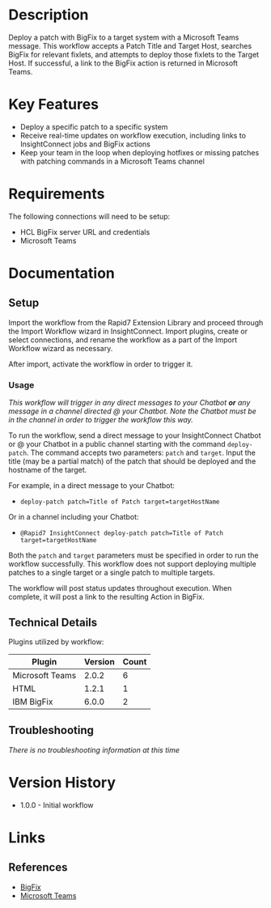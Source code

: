# Description

Deploy a patch with BigFix to a target system with a Microsoft Teams message. This workflow accepts a Patch Title and Target Host, searches BigFix for relevant fixlets, and attempts to deploy those fixlets to the Target Host. If successful, a link to the BigFix action is returned in Microsoft Teams.

# Key Features

* Deploy a specific patch to a specific system
* Receive real-time updates on workflow execution, including links to InsightConnect jobs and BigFix actions
* Keep your team in the loop when deploying hotfixes or missing patches with patching commands in a Microsoft Teams channel

# Requirements

The following connections will need to be setup: 

* HCL BigFix server URL and credentials
* Microsoft Teams

# Documentation

## Setup

Import the workflow from the Rapid7 Extension Library and proceed through the Import Workflow wizard in InsightConnect. Import plugins, create or select connections, and rename the workflow as a part of the Import Workflow wizard as necessary.

After import, activate the workflow in order to trigger it.

### Usage

*This workflow will trigger in any direct messages to your Chatbot **or** any message in a channel directed @ your Chatbot. Note the Chatbot must be in the channel in order to trigger the workflow this way.*

To run the workflow, send a direct message to your InsightConnect Chatbot or @ your Chatbot in a public channel starting with the command `deploy-patch`. The command accepts two parameters: `patch` and `target`. Input the title (may be a partial match) of the patch that should be deployed and the hostname of the target.

For example, in a direct message to your Chatbot:
* `deploy-patch patch=Title of Patch target=targetHostName`

Or in a channel including your Chatbot:
* `@Rapid7 InsightConnect deploy-patch patch=Title of Patch target=targetHostName`

Both the `patch` and `target` parameters must be specified in order to run the workflow successfully. This workflow does not support deploying multiple patches to a single target or a single patch to multiple targets.

The workflow will post status updates throughout execution. When complete, it will post a link to the resulting Action in BigFix.

## Technical Details

Plugins utilized by workflow:

|Plugin|Version|Count|
|----|----|--------|
|Microsoft Teams|2.0.2|6|
|HTML|1.2.1|1|
|IBM BigFix|6.0.0|2|

## Troubleshooting

_There is no troubleshooting information at this time_

# Version History

* 1.0.0 - Initial workflow

# Links

## References

* [BigFix](https://bigfix.com)
* [Microsoft Teams](https://www.microsoft.com/en-us/microsoft-365/microsoft-teams/group-chat-software)
